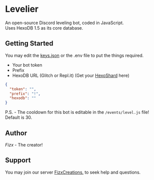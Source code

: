 # Levelier

An open-source Discord leveling bot, coded in JavaScript.<br>
Uses HexoDB 1.5 as its core database.

## Getting Started
You may edit the [keys.json](keys.json) or the .env file to put the things required.
- Your bot token
- Prefix
- HexoDB URL (Glitch or Repl.it) (Get your [HexoShard](https://hexodb.glitch.me/) here)
```json
{
  "token": "",
  "prefix": "!",
  "hexodb": ""
}
```
P.S. - The cooldown for this bot is editable in the `/events/level.js` file!
<br> Default is 30.
## Author
*Fizx* - The creator!

## Support

You may join our server [FizxCreations.](https://discord.gg/6uWa4Ga) to seek help and questions.
